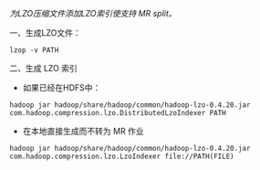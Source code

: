 *为LZO压缩文件添加LZO索引使支持 MR split。*

一、生成LZO文件：

```lzop -v PATH```

二、生成 LZO 索引

+ 如果已经在HDFS中：
```
hadoop jar hadoop/share/hadoop/common/hadoop-lzo-0.4.20.jar com.hadoop.compression.lzo.DistributedLzoIndexer PATH
```
+ 在本地直接生成而不转为 MR 作业
```
hadoop jar hadoop/share/hadoop/common/hadoop-lzo-0.4.20.jar com.hadoop.compression.lzo.LzoIndexer file://PATH(FILE)
```